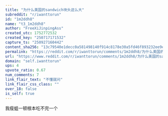 ```yaml
---
title: "为什么美国的sandwich块头这么大"
subreddit: "r/iwanttorun"
id: "1m2ddh8"
name: "t3_1m2ddh8"
author: "FreeXiJinpingAss"
created_utc: 1752772532
created_key: "250717171532"
capture_ts: "250927160442"
content_sha256: "13c79540e1decc0a581498140f914c8178e30a5fd46f893232ee9e88e97ec965"
permalink: "https://reddit.com/r/iwanttorun/comments/1m2ddh8/为什么美国的sandwich块头这么大/"
url: "https://www.reddit.com/r/iwanttorun/comments/1m2ddh8/为什么美国的sandwich块头这么大/"
domain: "self.iwanttorun"
ups: 4
upvote_ratio: 0.67
num_comments: 7
link_flair_text: "不懂就问"
link_flair_css_class: ""
over_18: false
is_self: true
---
```


我瘦蛆一顿根本吃不完一个
